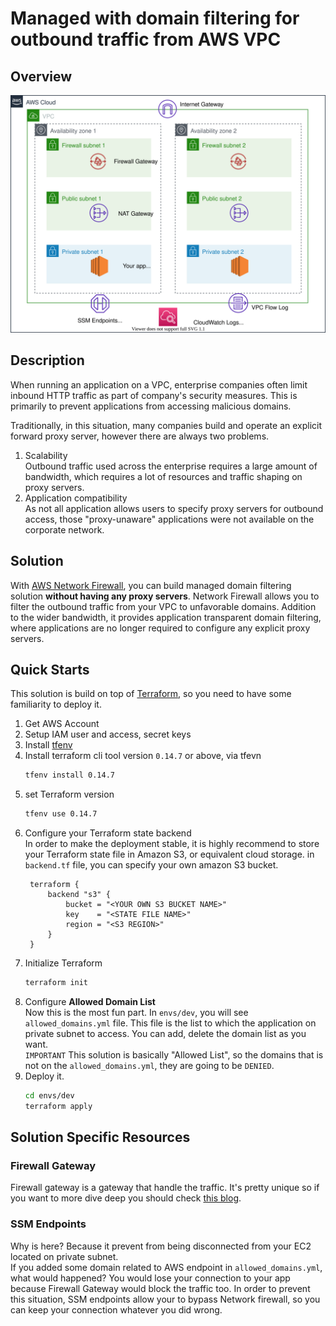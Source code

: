 # Managed with domain filtering for outbound traffic from AWS VPC

## Overview

![Architecture](./img/arch.svg)


## Description
When running an application on a VPC, enterprise companies often limit inbound HTTP traffic as part of company's security measures. This is primarily to prevent applications from accessing malicious domains. 

Traditionally, in this situation, many companies build and operate an explicit forward proxy server, however there are always two problems.

1. Scalability  
   Outbound traffic used across the enterprise requires a large amount of bandwidth, which requires a lot of resources and traffic shaping on proxy servers.
2. Application compatibility  
   As not all application allows users to specify proxy servers for outbound access, those "proxy-unaware" applications were not available on the corporate network.

## Solution
With [AWS Network Firewall](https://aws.amazon.com/network-firewall/?nc1=h_ls&whats-new-cards.sort-by=item.additionalFields.postDateTime&whats-new-cards.sort-order=desc), you can build managed domain filtering solution **without having any proxy servers**. Network Firewall allows you to filter the outbound traffic from your VPC to unfavorable domains. Addition to the wider bandwidth, it provides application transparent domain filtering, where applications are no longer required to configure any explicit proxy servers.  

## Quick Starts
This solution is build on top of [Terraform](https://www.terraform.io/), so you need to have some familiarity to deploy it.

1. Get AWS Account
2. Setup IAM user and access, secret keys
3. Install [tfenv](https://github.com/tfutils/tfenv)
4. Install terraform cli tool version `0.14.7` or above, via tfevn
   ```bash
   tfenv install 0.14.7
   ```
5. set Terraform version
   ```bash
   tfenv use 0.14.7
   ```
6. Configure your Terraform state backend  
   In order to make the deployment stable, it is highly recommend to store your Terraform state file in Amazon S3, or equivalent cloud storage. in `backend.tf` file, you can specify your own amazon S3 bucket.
   ```HCL
    terraform {
        backend "s3" {
            bucket = "<YOUR OWN S3 BUCKET NAME>"
            key    = "<STATE FILE NAME>"
            region = "<S3 REGION>"
        }
    }   
   ```
7. Initialize Terraform  
   ```bash
   terraform init
   ```
8. Configure **Allowed Domain List**  
   Now this is the most fun part. In `envs/dev`, you will see `allowed_domains.yml` file. This file is the list to which the application on private subnet to access. You can add, delete the domain list as you want.   
   `IMPORTANT`
   This solution is basically "Allowed List", so the domains that is not on the `allowed_domains.yml`, they are going to be `DENIED`.
9.  Deploy it.
    ```bash
    cd envs/dev
    terraform apply
    ```
## Solution Specific Resources

### Firewall Gateway
Firewall gateway is a gateway that handle the traffic. It's pretty unique so if you want to more dive deep you should check [this blog](https://aws.amazon.com/jp/blogs/aws/aws-network-firewall-new-managed-firewall-service-in-vpc/).

### SSM Endpoints
Why is here? Because it prevent from being disconnected from your EC2 located on private subnet.   
If you added some domain related to AWS endpoint in `allowed_domains.yml`, what would happened? You would lose your connection to your app because Firewall Gateway would block the traffic too. In order to prevent this situation, SSM endpoints allow your to bypass Network firewall, so you can keep your connection whatever you did wrong. 